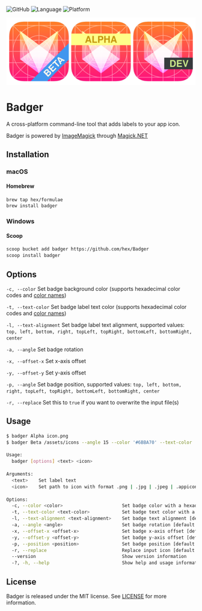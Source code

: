 ![GitHub](https://img.shields.io/github/license/hex/badger?style=flat-square)
![Language](https://img.shields.io/badge/language-C%23-blue?style=flat-square)
![Platform](https://img.shields.io/badge/platform-windows%20%7C%20macos%20%7C%20linux-lightgrey?style=flat-square)

<p style="text-align: center">
<img src="Assets/badger.png" title="Badger" alt="Badger">
</p>


# Badger
A cross-platform command-line tool that adds labels to your app icon. 

Badger is powered by [ImageMagick](http://www.imagemagick.org/) through [Magick.NET](https://github.com/dlemstra/Magick.NET)
## Installation
### macOS
#### Homebrew
```sh
brew tap hex/formulae
brew install badger
```
### Windows
#### Scoop
```sh
scoop bucket add badger https://github.com/hex/Badger
scoop install badger
```
## Options
`-c, --color` Set badge background color (supports hexadecimal color codes and [color names](https://imagemagick.org/script/color.php#color_names))

`-t, --text-color` Set badge label text color (supports hexadecimal color codes and [color names](https://imagemagick.org/script/color.php#color_names))

`-l, --text-alignment` Set badge label text alignment, supported values: `top, left, bottom, right, topLeft, topRight, bottomLeft, bottomRight, center`

`-a, --angle` Set badge rotation

`-x, --offset-x` Set x-axis offset

`-y, --offset-y` Set y-axis offset

`-p, --angle` Set badge position, supported values: `top, left, bottom, right, topLeft, topRight, bottomLeft, bottomRight, center`

`-r, --replace` Set this to `true` if you want to overwrite the input file(s)
## Usage

```sh
$ badger Alpha icon.png
$ badger Beta /assets/icons --angle 15 --color '#6BBA70' --text-color '#F9F7ED' --replace true

Usage:
  badger [options] <text> <icon>

Arguments:
  <text>    Set label text
  <icon>    Set path to icon with format .png | .jpg | .jpeg | .appiconset

Options:
  -c, --color <color>                      Set badge color with a hexadecimal color code [default: #4096EE]
  -t, --text-color <text-color>            Set badge text color with a hexadecimal color code [default: #F9F7ED]
  -l, --text-alignment <text-alignment>    Set badge text alignment [default: center]
  -a, --angle <angle>                      Set badge rotation [default: 0]
  -x, --offset-x <offset-x>                Set badge x-axis offset [default: 0]
  -y, --offset-y <offset-y>                Set badge y-axis offset [default: 0]
  -p, --position <position>                Set badge position [default: bottom]
  -r, --replace                            Replace input icon [default: False]
  --version                                Show version information
  -?, -h, --help                           Show help and usage information
```
## License

Badger is released under the MIT license. See [LICENSE](https://github.com/hex/badger/blob/master/LICENSE) for more information.
